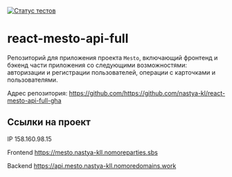 [![Статус тестов](../../actions/workflows/tests.yml/badge.svg)](../../actions/workflows/tests.yml)

# react-mesto-api-full
Репозиторий для приложения проекта `Mesto`, включающий фронтенд и бэкенд части приложения со следующими возможностями: авторизации и регистрации пользователей, операции с карточками и пользователями.
  
Адрес репозитория: https://github.com/https://github.com/nastya-kl/react-mesto-api-full-gha

## Ссылки на проект

IP 158.160.98.15

Frontend https://mesto.nastya-kll.nomoreparties.sbs

Backend https://api.mesto.nastya-kll.nomoredomains.work